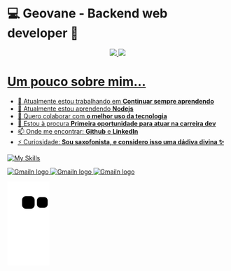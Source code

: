 # 💻 Geovane - Backend web developer 🧐


<div align="center">
  <a href="https://github.com/rafaballerini">
  <img height="180em" src="https://github-readme-stats.vercel.app/api?username=Geovane-Ievenes&show_icons=true&theme=dracula&include_all_commits=true&count_private=true"/>
  <img height="180em" src="https://github-readme-stats.vercel.app/api/top-langs/?username=Geovane-Ievenes&layout=compact&langs_count=7&theme=dracula"/>
</div>

# Um pouco sobre mim...

- 🔭 Atualmente estou trabalhando em **Continuar sempre aprendendo**
- 🌱 Atualmente estou aprendendo **Nodejs**
- 👯 Quero colaborar com **o melhor uso da tecnologia**
- 🤔 Estou à procura **Primeira oportunidade para atuar na carreira dev**
- 📫 Onde me encontrar: **Github** e **LinkedIn**
- ⚡ Curiosidade: **Sou saxofonista, e considero isso uma dádiva divina ✨**

![My Skills](https://skillicons.dev/icons?i=html,css,nodejs,js,php,mongodb,mysql,redis,powershell)

<a href="https://www.instagram.com/geovaneievenes/">
<img src="https://img.shields.io/badge/Instagram-E4405F?style=for-the-badge&logo=instagram&logoColor=white" alt="Gmailn logo" title="Gmail" height="25" />
</a>
<a href="https://www.linkedin.com/in/geovane-ievenes-1558321ab/">
<img src="https://img.shields.io/badge/LinkedIn-0077B5?style=for-the-badge&logo=linkedin&logoColor=white" alt="Gmailn logo" title="Gmail" height="25" />
</a>
<a href="mailto:geovane.candevenes@gmail.com">
<img src="https://img.shields.io/badge/Gmail-D14836?style=for-the-badge&logo=gmail&logoColor=white" alt="Gmailn logo" title="Gmail" height="25" />
</a>

![snake gif](https://github.com/Geovane-Ievenes/Geovane-Ievenes/blob/output/github-contribution-grid-snake.svg)
